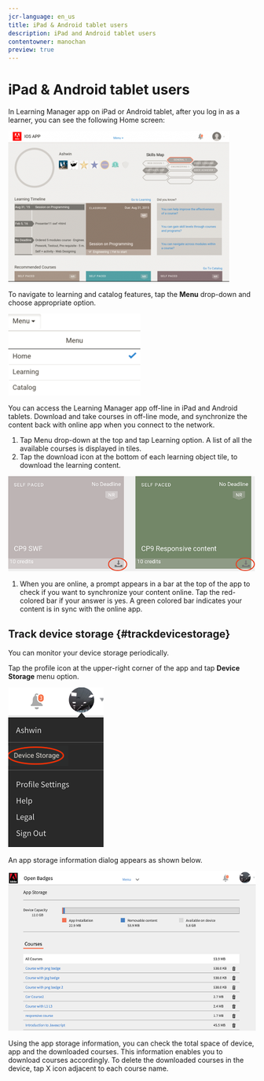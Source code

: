 ```yaml
---
jcr-language: en_us
title: iPad & Android tablet users
description: iPad and Android tablet users
contentowner: manochan
preview: true
---
```



# iPad & Android tablet users

In Learning Manager app on iPad or Android tablet, after you log in as a learner, you can see the following Home screen:

![](assets/screenshot-2015-08-07-12-24-40-e1439211134842.png)

To navigate to learning and catalog features, tap the **Menu** drop-down and choose appropriate option.

![](assets/menu-ipad.png)

You can access the Learning Manager app off-line in iPad and Android tablets. Download and take courses in off-line mode, and synchronize the content back with online app when you connect to the network.

1. Tap Menu drop-down at the top and tap Learning option. A list of all the available courses is displayed in tiles.
1. Tap the download icon at the bottom of each learning object tile, to download the learning content.

![](assets/download-ipad.png)

1. When you are online, a prompt appears in a bar at the top of the app to check if you want to synchronize your content online. Tap the red-colored bar if your answer is yes. A green colored bar indicates your content is in sync with the online app.

## Track device storage {#trackdevicestorage}

You can monitor your device storage periodically.

Tap the profile icon at the upper-right corner of the app and tap **Device Storage** menu option.

![](assets/app-device-storage.png)

An app storage information dialog appears as shown below.

![](assets/app-storage.png)

Using the app storage information, you can check the total space of device, app and the downloaded courses. This information enables you to download courses accordingly. To delete the downloaded courses in the device, tap X icon adjacent to each course name.
